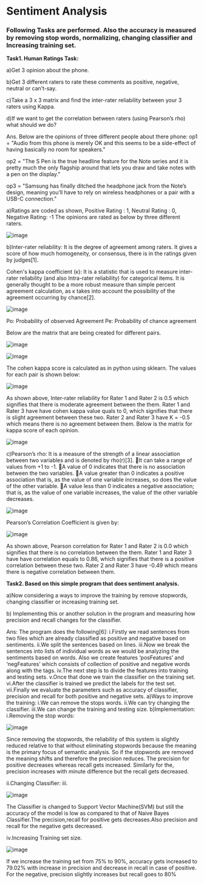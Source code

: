 # Sentiment Analysis
  
### Following Tasks are performed. Also the accuracy is measured by removing stop words, normalizing, changing classifier and Increasing training set.

**Task1. Human Ratings Task:**

a)Get 3 opinion about the phone.

b)Get 3 different raters to rate these comments as positive, negative, neutral or can’t-say.

c)Take a 3 x 3 matrix and find the inter-rater reliability between your 3 raters using Kappa.

d)If we want to get the correlation between raters (using Pearson’s rho) what should we do?

Ans. Below are the opinions of three different people about there phone:
op1 = "Audio from this phone is merely OK and this seems to be a side-effect of having basically no room for speakers."

op2 = "The S Pen is the true headline feature for the Note series and it is pretty much the only flagship around that lets you draw and take notes with a pen on the display."

op3 = "Samsung has finally ditched the headphone jack from the Note’s design, meaning you’ll have to rely on wireless headphones or a pair with a USB-C connection."

a)Ratings are coded as shown,
Positive Rating : 1, Neutral Rating : 0, Negative Rating: -1 
The opinions are rated as below by three different raters.

![image](https://user-images.githubusercontent.com/26432753/72351072-91310980-36d7-11ea-94d0-839ce105c28f.png)


b)Inter-rater reliability: It is the degree of agreement among raters. It gives a score of how much homogeneity, or consensus, there is in the ratings given by judges[1].

Cohen's kappa coefficient (κ): It is a statistic that is used to measure inter-rater reliability (and also Intra-rater reliability) for categorical items. It is generally thought to be a more robust measure than simple percent agreement calculation, as κ takes into account the possibility of the agreement occurring by chance[2].

![image](https://user-images.githubusercontent.com/26432753/72351117-a1e17f80-36d7-11ea-8148-a5fe5ef70a91.png)

Po: Probability of observed Agreement
Pe: Probability of chance agreement

Below are the matrix that are being created for different pairs.

![image](https://user-images.githubusercontent.com/26432753/72351156-b3c32280-36d7-11ea-870a-3ba982eeee8e.png)

![image](https://user-images.githubusercontent.com/26432753/72351200-c89fb600-36d7-11ea-82e3-34eb1efba728.png)



The cohen kappa score is calculated as in python using sklearn. The values for each pair is shown below:

![image](https://user-images.githubusercontent.com/26432753/72351226-da815900-36d7-11ea-880d-0322538c97da.png)

As shown above, Inter-rater reliability for Rater 1 and Rater 2 is 0.5 which signifies that there is moderate agreement between the them. Rater 1 and Rater 3 have have cohen kappa value quals to 0, which signifies that there is slight agreement between these two. Rater 2 and Rater 3 have K = -0.5 which means there is no agreement between them.
Below is the matrix for kappa score of each opinion.

![image](https://user-images.githubusercontent.com/26432753/72351239-e240fd80-36d7-11ea-9816-6a2952bc2c4b.png)


c)Pearson’s rho: It is a measure of the strength of a linear association between two variables and is denoted by rho(r)[3].
It can take a range of values from +1 to -1.
A value of 0 indicates that there is no association between the two variables.
A value greater than 0 indicates a positive association that is, as the value of one variable increases, so does the value of the other variable.
A value less than 0 indicates a negative association; that is, as the value of one variable increases, the value of the other variable decreases.

![image](https://user-images.githubusercontent.com/26432753/72351260-f1c04680-36d7-11ea-9293-c4876b3e99c7.png)


Pearson’s Correlation Coefficient is given by:

![image](https://user-images.githubusercontent.com/26432753/72351313-03a1e980-36d8-11ea-8c9a-3354310761dc.png)


As shown above, Pearson correlation for Rater 1 and Rater 2 is 0.0 which signifies that there is no correlation between the them. Rater 1 and Rater 3 have have correlation equals to 0.86, which signifies that there is a positive correlation between these two. Rater 2 and Rater 3 have -0.49 which means there is negative correlation between them.

**Task2.  Based on this simple program that does sentiment analysis.**

a)Now considering a ways to improve the training by remove stopwords, changing classifier or increasing training set.

b) Implementing this or another solution in the program and measuring how precision and recall changes for the classifier.

Ans: The program does the following[6]:
i.Firstly we read sentences from two files which are already classified as positive and negative based on sentiments.
ii.We split the sentences based on lines.
iii.Now we break the sentences into lists of individual words as we would be analyzing the sentiments based on words. Also we create features ‘posFeatures’ and ‘negFeatures’ which consists of collection of positive and negative words along with the tags.
iv.The next step is to divide the features into training and testing sets.
v.Once that done we train the classifier on the training set.
vi.After the classifier is trained we predict the labels for the test set.
vii.Finally we evaluate the parameters such as accuracy of classifier, precision and recall for both positive and negative sets. 
a)Ways to improve the training:
i.We can remove the stops words.
ii.We can try changing the classifier.
iii.We can change the training and testing size.
b)Implementation:
i.Removing the stop words:

![image](https://user-images.githubusercontent.com/26432753/72351732-cee26200-36d8-11ea-92b8-ded123452596.png)

Since removing the stopwords, the reliability of this system is slightly reduced relative to that without eliminating stopwords because the meaning is the primary focus of semantic analysis.
So if the stopwords are removed the meaning shifts and therefore the precision reduces.  The precision for positive decreases whereas recall gets increased. Similarly for the, precision increases with minute difference but the recall gets decreased.

ii.Changing Classifier:
iii.

![image](https://user-images.githubusercontent.com/26432753/72351765-de61ab00-36d8-11ea-964c-a7cf1968e543.png)


The Classifier is changed to Support Vector Machine(SVM) but still the accuracy of the model is low as compared to that of Naive Bayes Classifier.The precision,recall for positive gets decreases.Also precision and recall for the negative gets decreased.

iv.Increasing Training set size.

![image](https://user-images.githubusercontent.com/26432753/72351805-f3d6d500-36d8-11ea-89ae-cee29b4bd83e.png)


If we increase the training set from 75% to 90%, accuracy gets increased to 79.02% with increase in precision and decrease in recall in case of positive. For the negative, precision slightly increases but recall goes to 80%


